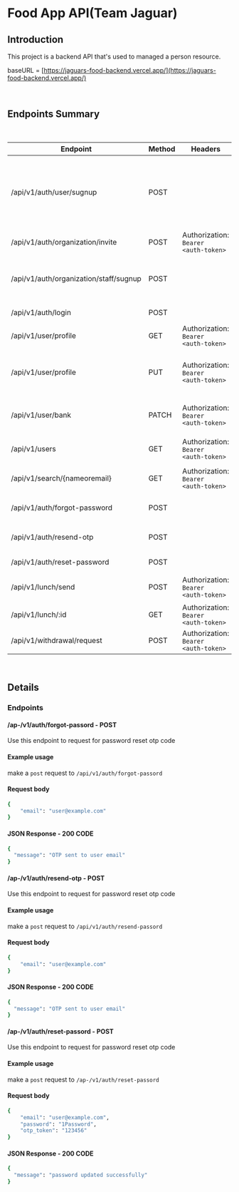 # Food App API(Team Jaguar)

## Introduction

This project is a backend API that's used to managed a person resource. 

baseURL = [https://jaguars-food-backend.vercel.app/](https://jaguars-food-backend.vercel.app/)

<br>

## Endpoints Summary

<br>

| Endpoint | Method | Headers | Data | Description |
| ------  | ------- | ------- | ------ | -------- |
| /api/v1/auth/user/sugnup | POST |  |**first_name**, **last_name**, **email**, **passwrod**, **phone_number**,  **organization_name**, **lunch_price**, **currency** and **currency_code**   | user signup as admin, creates organization simultaneously |
| /api/v1/auth/organization/invite | POST| Authorization: `Bearer <auth-token>` | **email** | send invite to user |
| /api/v1/auth/organization/staff/sugnup | POST | |**first_name**, **last_name**, **email**, **passwrod**, **phone_number**,  and **otp_token**   | user signup using invitation token |
| /api/v1/auth/login | POST | | **email** and **password** | Login to user account |
| /api/v1/user/profile | GET | Authorization: `Bearer <auth-token>` | |retrieve a user's details |
| /api/v1/user/profile | PUT | Authorization: `Bearer <auth-token>` | | update atleast one of user's **first_name**, **last_name** or **password**|
| /api/v1/user/bank | PATCH | Authorization: `Bearer <auth-token>` | **bankName**, **bankNumber**, **bankRegion** and **bankCode** | Update user's bank details |
| /api/v1/users | GET  | Authorization: `Bearer <auth-token>` | | get all users in your organization |
| /api/v1/search/{nameoremail} | GET | Authorization: `Bearer <auth-token>`  |  | Search for users by name or email |
| /api/v1/auth/forgot-password | POST | | **email**| request for password reset OTP |
| /api/v1/auth/resend-otp | POST | | **email** | request for password reset OTP |
| /api/v1/auth/reset-password | POST | | **email**, **password** and **otp_token** | update user password |
| /api/v1/lunch/send | POST | Authorization: `Bearer <auth-token>` | **receiverId**, **seb=nderId** and **quantity** | send lunch to user |
| /api/v1/lunch/:id | GET | Authorization: `Bearer <auth-token>` | | get details of lunch by id |
| /api/v1/withdrawal/request | POST | Authorization: `Bearer <auth-token>` | | withdraw lunch credit |

<br>

## Details

### Endpoints

#### /ap-/v1/auth/forgot-passord -  POST 

Use this endpoint to request for password reset otp code

#### Example usage

make a `post` request to `/api/v1/auth/forgot-passord`

#### Request body 

```sh
{
    "email": "user@example.com"
}
```

#### JSON Response - 200 CODE

```sh
{
  "message": "OTP sent to user email"
}
```
 
#### /ap-/v1/auth/resend-otp -  POST 

Use this endpoint to request for password reset otp code

#### Example usage

make a `post` request to `/api/v1/auth/resend-passord`

#### Request body 

```sh
{
    "email": "user@example.com"
}
```

#### JSON Response - 200 CODE

```sh
{
  "message": "OTP sent to user email"
}
```
 
#### /ap-/v1/auth/reset-passord -  POST 

Use this endpoint to request for password reset otp code

#### Example usage

make a `post` request to `/ap-/v1/auth/reset-passord`

#### Request body 

```sh
{
    "email": "user@example.com",
    "password": "1Password",
    "otp_token": "123456"
}
```

#### JSON Response - 200 CODE

```sh
{
  "message": "password updated successfully"
}
```
 